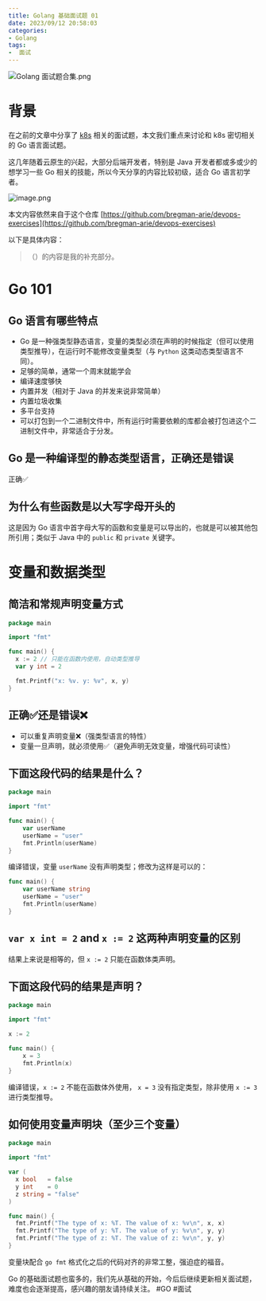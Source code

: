 ```yaml
---
title: Golang 基础面试题 01
date: 2023/09/12 20:58:03
categories: 
- Golang
tags: 
-  面试
---
```

![Golang 面试题合集.png](https://s2.loli.net/2023/09/12/xJgnyReWs2mp7Pr.png)

#  背景

在之前的文章中分享了 [k8s](https://crossoverjie.top/2023/08/17/ob/k8s-question-01/) 相关的面试题，本文我们重点来讨论和 k8s 密切相关的 Go 语言面试题。

这几年随着云原生的兴起，大部分后端开发者，特别是 Java 开发者都或多或少的想学习一些 Go 相关的技能，所以今天分享的内容比较初级，适合 Go 语言初学者。

![image.png](https://s2.loli.net/2023/09/12/oheqNwJt3KvsgDM.png)


本文内容依然来自于这个仓库
[https://github.com/bregman-arie/devops-exercises](https://github.com/bregman-arie/devops-exercises)
<!--more-->


以下是具体内容：
> （）的内容是我的补充部分。

# Go 101
## Go 语言有哪些特点
- Go 是一种强类型静态语言，变量的类型必须在声明的时候指定（但可以使用类型推导），在运行时不能修改变量类型（与 `Python` 这类动态类型语言不同）。
- 足够的简单，通常一个周末就能学会
- 编译速度够快
- 内置并发（相对于 Java 的并发来说非常简单）
- 内置垃圾收集
- 多平台支持
- 可以打包到一个二进制文件中，所有运行时需要依赖的库都会被打包进这个二进制文件中，非常适合于分发。

## Go 是一种编译型的静态类型语言，正确还是错误
正确✅

## 为什么有些函数是以大写字母开头的
这是因为 Go 语言中首字母大写的函数和变量是可以导出的，也就是可以被其他包所引用；类似于 Java 中的 `public` 和 `private` 关键字。

# 变量和数据类型

## 简洁和常规声明变量方式

```go
package main

import "fmt"

func main() {
  x := 2 // 只能在函数内使用，自动类型推导
  var y int = 2

  fmt.Printf("x: %v. y: %v", x, y)
}
```


## 正确✅还是错误❌
- 可以重复声明变量❌（强类型语言的特性）
- 变量一旦声明，就必须使用✅（避免声明无效变量，增强代码可读性）


## 下面这段代码的结果是什么？

```go
package main

import "fmt"

func main() {
    var userName
    userName = "user"
    fmt.Println(userName)
}
```

编译错误，变量 `userName` 没有声明类型；修改为这样是可以的：
```go
func main() {
    var userName string
    userName = "user"
    fmt.Println(userName)
}
```

## `var x int = 2` and `x := 2` 这两种声明变量的区别
结果上来说是相等的，但 `x := 2`  只能在函数体类声明。

## 下面这段代码的结果是声明？
```go
package main

import "fmt"

x := 2

func main() {
    x = 3
    fmt.Println(x)
}
```

编译错误，`x := 2`  不能在函数体外使用， `x = 3` 没有指定类型，除非使用 `x := 3` 进行类型推导。

## 如何使用变量声明块（至少三个变量）

```go
package main

import "fmt"

var (
  x bool   = false
  y int    = 0
  z string = "false"
)

func main() {
  fmt.Printf("The type of x: %T. The value of x: %v\n", x, x)
  fmt.Printf("The type of y: %T. The value of y: %v\n", y, y)
  fmt.Printf("The type of z: %T. The value of z: %v\n", y, y)
}
```
变量块配合 `go fmt` 格式化之后的代码对齐的非常工整，强迫症的福音。

Go 的基础面试题也蛮多的，我们先从基础的开始，今后后继续更新相关面试题，难度也会逐渐提高，感兴趣的朋友请持续关注。
#GO #面试 
